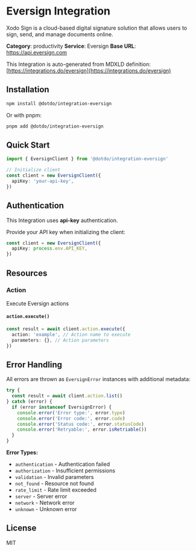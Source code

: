 # Eversign Integration

Xodo Sign is a cloud-based digital signature solution that allows users to sign, send, and manage documents online.

**Category**: productivity
**Service**: Eversign
**Base URL**: https://api.eversign.com

This Integration is auto-generated from MDXLD definition: [https://integrations.do/eversign](https://integrations.do/eversign)

## Installation

```bash
npm install @dotdo/integration-eversign
```

Or with pnpm:

```bash
pnpm add @dotdo/integration-eversign
```

## Quick Start

```typescript
import { EversignClient } from '@dotdo/integration-eversign'

// Initialize client
const client = new EversignClient({
  apiKey: 'your-api-key',
})
```

## Authentication

This Integration uses **api-key** authentication.

Provide your API key when initializing the client:

```typescript
const client = new EversignClient({
  apiKey: process.env.API_KEY,
})
```

## Resources

### Action

Execute Eversign actions

#### `action.execute()`

```typescript
const result = await client.action.execute({
  action: 'example', // Action name to execute
  parameters: {}, // Action parameters
})
```

## Error Handling

All errors are thrown as `EversignError` instances with additional metadata:

```typescript
try {
  const result = await client.action.list()
} catch (error) {
  if (error instanceof EversignError) {
    console.error('Error type:', error.type)
    console.error('Error code:', error.code)
    console.error('Status code:', error.statusCode)
    console.error('Retryable:', error.isRetriable())
  }
}
```

**Error Types:**

- `authentication` - Authentication failed
- `authorization` - Insufficient permissions
- `validation` - Invalid parameters
- `not_found` - Resource not found
- `rate_limit` - Rate limit exceeded
- `server` - Server error
- `network` - Network error
- `unknown` - Unknown error

## License

MIT
